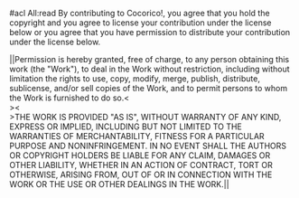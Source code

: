 #acl All:read
By contributing to Cocorico!, you agree that you hold the copyright and you agree to license your contribution under the license below or you agree that you have permission to distribute your contribution under the license below.

||Permission is hereby granted, free of charge, to any person obtaining this work (the "Work"), to deal in the Work without restriction, including without limitation the rights to use, copy, modify, merge, publish, distribute, sublicense, and/or sell copies of the Work, and to permit persons to whom the Work is furnished to do so.<<BR>><<BR>>THE WORK IS PROVIDED "AS IS", WITHOUT WARRANTY OF ANY KIND, EXPRESS OR IMPLIED, INCLUDING BUT NOT LIMITED TO THE WARRANTIES OF MERCHANTABILITY, FITNESS FOR A PARTICULAR PURPOSE AND NONINFRINGEMENT. IN NO EVENT SHALL THE AUTHORS OR COPYRIGHT HOLDERS BE LIABLE FOR ANY CLAIM, DAMAGES OR OTHER LIABILITY, WHETHER IN AN ACTION OF CONTRACT, TORT OR OTHERWISE, ARISING FROM, OUT OF OR IN CONNECTION WITH THE WORK OR THE USE OR OTHER DEALINGS IN THE WORK.||
